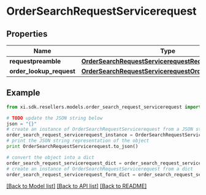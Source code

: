 # OrderSearchRequestServicerequest


## Properties

Name | Type | Description | Notes
------------ | ------------- | ------------- | -------------
**requestpreamble** | [**OrderSearchRequestServicerequestRequestpreamble**](OrderSearchRequestServicerequestRequestpreamble.md) |  | 
**order_lookup_request** | [**OrderSearchRequestServicerequestOrderLookupRequest**](OrderSearchRequestServicerequestOrderLookupRequest.md) |  | [optional] 

## Example

```python
from xi.sdk.resellers.models.order_search_request_servicerequest import OrderSearchRequestServicerequest

# TODO update the JSON string below
json = "{}"
# create an instance of OrderSearchRequestServicerequest from a JSON string
order_search_request_servicerequest_instance = OrderSearchRequestServicerequest.from_json(json)
# print the JSON string representation of the object
print OrderSearchRequestServicerequest.to_json()

# convert the object into a dict
order_search_request_servicerequest_dict = order_search_request_servicerequest_instance.to_dict()
# create an instance of OrderSearchRequestServicerequest from a dict
order_search_request_servicerequest_form_dict = order_search_request_servicerequest.from_dict(order_search_request_servicerequest_dict)
```
[[Back to Model list]](../README.md#documentation-for-models) [[Back to API list]](../README.md#documentation-for-api-endpoints) [[Back to README]](../README.md)


